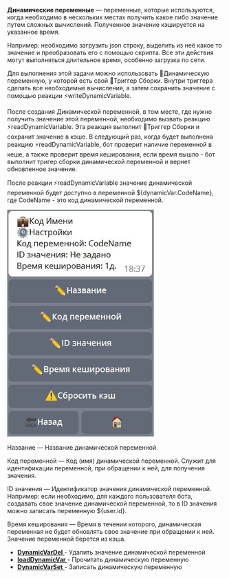 
**Динамические переменные** — переменные, которые используются, когда необходимо в нескольких местах получить какое либо значение путем сложных вычислений. Полученное значение кэшируется на указанное время.

Например: необходимо загрузить json строку, выделить из неё какое то значение и преобразовать его с помощью скрипта. Все эти действия могут выполняться длительное время, особенно загрузка по сети. 



Для выполнения этой задачи можно использовать 💼Динамическую переменную, у которой есть свой 🔗Триггер Сборки. Внутри триггера сделать все необходимые вычисления, а затем сохранить значение с помощью реакции ⚡️writeDynamicVariable. 



После создания Динамической переменной, в том месте, где нужно получить значение этой переменной, необходимо вызвать реакцию ⚡️readDynamicVariable. Эта реакция выполнит 🔗Триггер Сборки и сохранит значение в кэше. В следующий раз, когда будет выполнена реакцию ⚡️readDynamicVariable, бот проверит наличие переменной в кеше, а также проверит время кеширования, если время вышло - бот выполнит тригер сборки динамической переменной и вернет обновленное значение.



После реакции ⚡️readDynamicVariable значение динамической переменной будет доступно в переменной ${dynamicVar.CodeName}, где CodeName - это код динамической переменной.

![](./1.png)



Название — Название динамической переменной.



Код переменной — Код (имя) динамической переменной. Служит для идентификации переменной, при обращении к ней, для получения значения.



ID значения — Идентификатор значения динамической переменной. Например: если необходимо, для каждого пользователя бота, создавать свое значение динамической переменной, то в ID значения можно записать переменную ${user.id}.



Время кеширования — Время в течении которого, динамическая переменная не будет обновлять свое значение при обращении к ней. Значение переменной берется из кэша.


 * [**DynamicVarDel** ](/docs-test/_export/reactions/cleardynamicvariable)- Удалить значение динамической переменной
 * [**loadDynamicVar** ](/docs-test/_export/reactions/readdynamicvariable)- Прочитать динамическую переменную
 * [**DynamicVarSet** ](/docs-test/_export/reactions/writedynamicvariable)- Записать динамическую переменную



